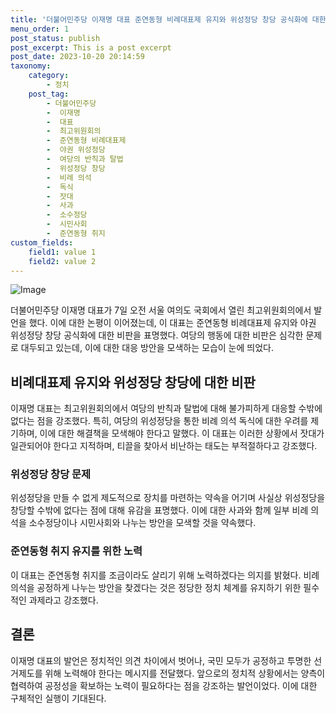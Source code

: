 ```yaml
---
title: '더불어민주당 이재명 대표 준연동형 비례대표제 유지와 위성정당 창당 공식화에 대한 발언'
menu_order: 1
post_status: publish
post_excerpt: This is a post excerpt
post_date: 2023-10-20 20:14:59
taxonomy:
    category:
        - 정치
    post_tag:
        - 더불어민주당
        -  이재명
        -  대표
        -  최고위원회의
        -  준연동형 비례대표제
        -  야권 위성정당
        -  여당의 반칙과 탈법
        -  위성정당 창당
        -  비례 의석
        -  독식
        -  잣대
        -  사과
        -  소수정당
        -  시민사회
        -  준연동형 취지
custom_fields:
    field1: value 1
    field2: value 2
---
```


![Image](https://imgnews.pstatic.net/image/020/2024/02/07/0003547050_001_20240207113901036.jpg?type=w647)


더불어민주당 이재명 대표가 7일 오전 서울 여의도 국회에서 열린 최고위원회의에서 발언을 했다. 이에 대한 논평이 이어졌는데, 이 대표는 준연동형 비례대표제 유지와 야권 위성정당 창당 공식화에 대한 비판을 표명했다. 여당의 행동에 대한 비판은 심각한 문제로 대두되고 있는데, 이에 대한 대응 방안을 모색하는 모습이 눈에 띄었다. 

## 비례대표제 유지와 위성정당 창당에 대한 비판
이재명 대표는 최고위원회의에서 여당의 반칙과 탈법에 대해 불가피하게 대응할 수밖에 없다는 점을 강조했다. 특히, 여당의 위성정당을 통한 비례 의석 독식에 대한 우려를 제기하며, 이에 대한 해결책을 모색해야 한다고 말했다. 이 대표는 이러한 상황에서 잣대가 일관되어야 한다고 지적하며, 티끌을 찾아서 비난하는 태도는 부적절하다고 강조했다.

### 위성정당 창당 문제
위성정당을 만들 수 없게 제도적으로 장치를 마련하는 약속을 어기며 사실상 위성정당을 창당할 수밖에 없다는 점에 대해 유감을 표명했다. 이에 대한 사과와 함께 일부 비례 의석을 소수정당이나 시민사회와 나누는 방안을 모색할 것을 약속했다. 

### 준연동형 취지 유지를 위한 노력
이 대표는 준연동형 취지를 조금이라도 살리기 위해 노력하겠다는 의지를 밝혔다. 비례 의석을 공정하게 나누는 방안을 찾겠다는 것은 정당한 정치 체계를 유지하기 위한 필수적인 과제라고 강조했다.

## 결론
이재명 대표의 발언은 정치적인 의견 차이에서 벗어나, 국민 모두가 공정하고 투명한 선거제도를 위해 노력해야 한다는 메시지를 전달했다. 앞으로의 정치적 상황에서는 양측이 협력하여 공정성을 확보하는 노력이 필요하다는 점을 강조하는 발언이었다. 이에 대한 구체적인 실행이 기대된다.
